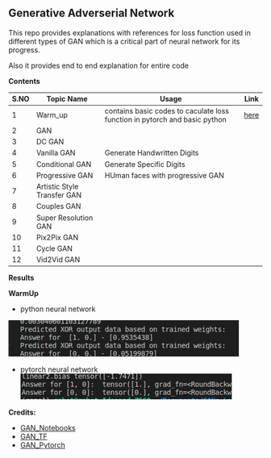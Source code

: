 ## Generative Adverserial Network

This repo provides explanations with references for loss function used in different types of GAN which is a critical part of neural network for its progress.

Also it provides end to end explanation for entire code

**Contents**

S.NO | Topic Name | Usage | Link
---  | ---------  | ----- | ----
1    | Warm_up    | contains basic codes to caculate loss function in pytorch and basic python        | [here](./001_warm_up/)
2    |  GAN        |      |
3    |  DC GAN     |      |
4    | Vanilla GAN | Generate Handwritten Digits|
5    | Conditional GAN | Generate Specific Digits|
6    | Progressive GAN | HUman faces with progressive GAN|
7    | Artistic Style Transfer GAN |     |
8    | Couples GAN |    |
9    | Super Resolution GAN |   |
10    | Pix2Pix GAN |    |
11   | Cycle GAN   |    |
12   | Vid2Vid GAN |    |


**Results**

**WarmUp**

- python neural network

![Result](./001_warm_up/assets/xor_python_result.png)

- pytorch neural network
![Result](./001_warm_up/assets/xor_pytorch_result.png)


**Credits:**

- [GAN_Notebooks](https://github.com/Kyushik/Generative-Model.git)
- [GAN_TF](https://github.com/hwalsuklee/tensorflow-generative-model-collections)
- [GAN_Pytorch](https://github.com/contributeToWorld/PyTorch-GAN)



